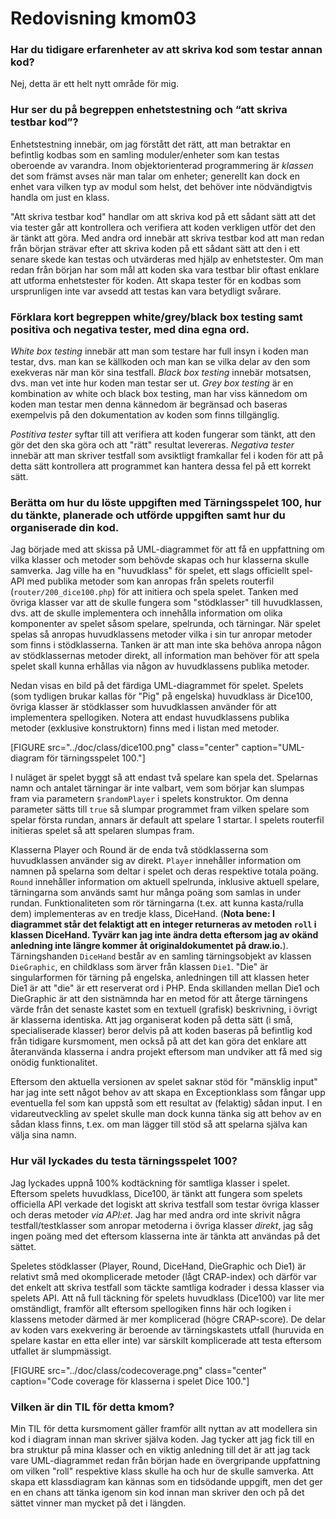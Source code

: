---
---
Redovisning kmom03
=========================

### Har du tidigare erfarenheter av att skriva kod som testar annan kod?

Nej, detta är ett helt nytt område för mig.

### Hur ser du på begreppen enhetstestning och “att skriva testbar kod”?

Enhetstestning innebär, om jag förstått det rätt, att man betraktar en befintlig kodbas som en samling moduler/enheter som kan testas oberoende av varandra. Inom objektorienterad programmering är *klassen* det som främst avses när man talar om enheter; generellt kan dock en enhet vara vilken typ av modul som helst, det behöver inte nödvändigtvis handla om just en klass.

"Att skriva testbar kod" handlar om att skriva kod på ett sådant sätt att det via tester går att kontrollera och verifiera att koden verkligen utför det den är tänkt att göra. Med andra ord innebär att skriva testbar kod att man redan från början strävar efter att skriva koden på ett sådant sätt att den i ett senare skede kan testas och utvärderas med hjälp av enhetstester. Om man redan från början har som mål att koden ska vara testbar blir oftast enklare att utforma enhetstester för koden. Att skapa tester för en kodbas som ursprunligen inte var avsedd att testas kan vara betydligt svårare.

### Förklara kort begreppen white/grey/black box testing samt positiva och negativa tester, med dina egna ord.

*White box testing* innebär att man som testare har full insyn i koden man testar, dvs. man kan se källkoden och man kan se vilka delar av den som exekveras när man kör sina testfall. *Black box testing* innebär motsatsen, dvs. man vet inte hur koden man testar ser ut. *Grey box testing* är en kombination av white och black box testing, man har viss kännedom om koden man testar men denna kännedom är begränsad och baseras exempelvis på den dokumentation av koden som finns tillgänglig.

*Postitiva tester* syftar till att verifiera att koden fungerar som tänkt, att den gör det den ska göra och att "rätt" resultat levereras. *Negativa tester* innebär att man skriver testfall som avsiktligt framkallar fel i koden för att på detta sätt kontrollera att programmet kan hantera dessa fel på ett korrekt sätt.

### Berätta om hur du löste uppgiften med Tärningsspelet 100, hur du tänkte, planerade och utförde uppgiften samt hur du organiserade din kod.

Jag började med att skissa på UML-diagrammet för att få en uppfattning om vilka klasser och metoder som behövde skapas och hur klasserna skulle samverka. Jag ville ha en "huvudklass" för spelet, ett slags officiellt spel-API med publika metoder som kan anropas från spelets routerfil (<code>router/200_dice100.php</code>) för att initiera och spela spelet. Tanken med övriga klasser var att de skulle fungera som "stödklasser" till huvudklassen, dvs. att de skulle implementera och innehålla information om olika komponenter av spelet såsom spelare, spelrunda, och tärningar. När spelet spelas så anropas huvudklassens metoder vilka i sin tur anropar metoder som finns i stödklasserna. Tanken är att man inte ska behöva anropa någon av stödklassernas metoder direkt, all information man behöver för att spela spelet skall kunna erhållas via någon av huvudklassens publika metoder.

Nedan visas en bild på det färdiga UML-diagrammet för spelet. Spelets (som tydligen brukar kallas för "Pig" på engelska) huvudklass är Dice100, övriga klasser är stödklasser som huvudklassen använder för att implementera spellogiken. Notera att endast huvudklassens publika metoder (exklusive konstruktorn) finns med i listan med metoder.

[FIGURE src="../doc/class/dice100.png" class="center" caption="UML-diagram för tärningsspelet 100."]

I nuläget är spelet byggt så att endast två spelare kan spela det. Spelarnas namn och antalet tärningar är inte valbart, vem som börjar kan slumpas fram via parametern <code>$randomPlayer</code> i spelets konstruktor. Om denna parameter sätts till <code>true</code> så slumpar programmet fram vilken spelare som spelar första rundan, annars är default att spelare 1 startar. I spelets routerfil initieras spelet så att spelaren slumpas fram.

Klasserna Player och Round är de enda två stödklasserna som huvudklassen använder sig av direkt. <code>Player</code> innehåller information om namnen på spelarna som deltar i spelet och deras respektive totala poäng. <code>Round</code> innehåller information om aktuell spelrunda, inklusive aktuell spelare, tärningarna som används samt hur många poäng som samlas in under rundan. Funktionaliteten som rör tärningarna (t.ex. att kunna kasta/rulla dem) implementeras av en tredje klass, DiceHand. (**Nota bene: I diagrammet står det felaktigt att en integer returneras av metoden <code>roll</code> i klassen DiceHand. Tyvärr kan jag inte ändra detta eftersom jag av okänd anledning inte längre kommer åt originaldokumentet på draw.io.**). Tärningshanden <code>DiceHand</code> består av en samling tärningsobjekt av klassen <code>DieGraphic</code>, en childklass som ärver från klassen <code>Die1</code>. "Die" är singularformen för tärning på engelska, anledningen till att klassen heter Die1 är att "die" är ett reserverat ord i PHP. Enda skillanden mellan Die1 och DieGraphic är att den sistnämnda har en metod för att återge tärningens värde från det senaste kastet som en textuell (grafisk) beskrivning, i  övrigt är klasserna identiska. Att jag organiserat koden på detta sätt (i små, specialiserade klasser) beror delvis på att koden baseras på befintlig kod från tidigare kursmoment, men också på att det kan göra det enklare att återanvända klasserna i andra projekt eftersom man undviker att få med sig onödig funktionalitet.

Eftersom den aktuella versionen av spelet saknar stöd för "mänsklig input" har jag inte sett något behov av att skapa en Exceptionklass som fångar upp eventuella fel som kan uppstå som ett resultat av (felaktig) sådan input. I en vidareutveckling av spelet skulle man dock kunna tänka sig att behov av en sådan klass finns, t.ex. om man lägger till stöd så att spelarna själva kan välja sina namn.

### Hur väl lyckades du testa tärningsspelet 100?

Jag lyckades uppnå 100% kodtäckning för samtliga klasser i spelet. Eftersom spelets huvudklass, Dice100, är tänkt att fungera som spelets officiella API verkade det logiskt att skriva testfall som testar övriga klasser och deras metoder *via API:et*. Jag har med andra ord inte skrivit några testfall/testklasser som anropar metoderna i övriga klasser *direkt*, jag såg ingen poäng med det eftersom klasserna inte är tänkta att användas på det sättet.

Speletes stödklasser (Player, Round, DiceHand, DieGraphic och Die1) är relativt små med okomplicerade metoder (lågt CRAP-index) och därför var det enkelt att skriva testfall som täckte samtliga kodrader i dessa klasser via spelets API. Att nå full täckning för spelets huvudklass (Dice100) var lite mer omständligt, framför allt eftersom spellogiken finns här och logiken i klassens metoder därmed är mer komplicerad (högre CRAP-score). De delar av koden vars exekvering är beroende av tärningskastets utfall (huruvida en spelare kastar en etta eller inte) var särskilt komplicerade att testa eftersom utfallet är slumpmässigt.

[FIGURE src="../doc/class/codecoverage.png" class="center" caption="Code coverage för klasserna i spelet Dice 100."]

### Vilken är din TIL för detta kmom?

Min TIL för detta kursmoment gäller framför allt nyttan av att modellera sin kod i diagram innan man skriver själva koden. Jag tycker att jag fick till en bra struktur på mina klasser och en viktig anledning till det är att jag tack vare UML-diagrammet redan från början hade en övergripande uppfattning om vilken "roll" respektive klass skulle ha och hur de skulle samverka. Att skapa ett klassdiagram kan kännas som en tidsödande uppgift, men det ger en en chans att tänka igenom sin kod innan man skriver den och på det sättet vinner man mycket på det i längden.
